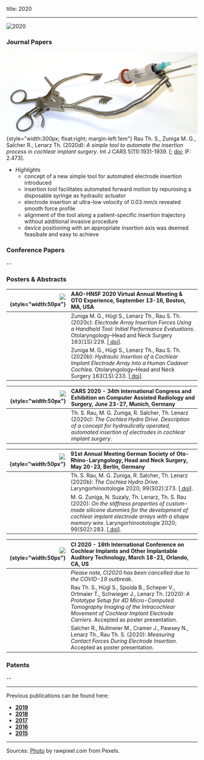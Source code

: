 title: 2020
- - -
![2020](BannerPaper2020.jpg)

### Journal Papers


![GraficalAbstract](Rau2020_CHD.jpg){style="width:300px; float:right; margin-left:1em"}
<span class="glyphicon glyphicon-star" aria-hidden="true"></span>
Rau Th. S., Zuniga M. G., Salcher R., Lenarz Th. (2020d): _A simple tool to automate the insertion process in cochlear implant surgery_.  Int J CARS 5(11):1931-1939. \[[<span class="glyphicon glyphicon-file" aria-hidden="true"></span>](https://link.springer.com/content/pdf/10.1007/s11548-020-02243-7.pdf); [<span class="glyphicon glyphicon-link" aria-hidden="true"></span> doi](https://doi.org/10.1007/s11548-020-02243-7); IF: 2.473\]. 
 	
- *Highlights*
    - concept of a new simple tool for automated electrode insertion introduced
    - insertion tool facilitates automated forward motion by repurosing a disposable syringe as hydraulic actuator
    - electrode insertion at ultra-low velocity of 0.03 mm/s revealed smooth force profile
    - alignment of the tool along a patient-specific insertion trajectory without additional invasive procedure
    - device positioning with an appropriate insertion axis was deemed feasibale and easy to achieve


### Conference Papers

--

### Posters & Abstracts

| ![](EmptyLogo50px.jpg){style="width:50px"} | AAO-HNSF 2020 Virtual Annual Meeting & OTO Experience, September 13-16, Boston, MA, USA |
|-:|:------|
|  | Zuniga M. G., Hügl S., Lenarz Th., Rau S. Th. (2020c): _Electrode Array Insertion Forces Using a Handheld Tool: Initial Performance Evaluations_. Otolaryngology–Head and Neck Surgery 163(1S):229. \[[<span class="glyphicon glyphicon-link" aria-hidden="true"></span> doi](https://journals.sagepub.com/doi/pdf/10.1177/0194599820934781f)\]. |
|  | Zuniga M. G., Hügl S., Lenarz Th., Rau S. Th. (2020b): _Hydraulic Insertion of a Cochlear Implant Electrode Array Into a Human Cadaver Cochlea_. Otolaryngology–Head and Neck Surgery 163(1S):233. \[[<span class="glyphicon glyphicon-link" aria-hidden="true"></span> doi](https://journals.sagepub.com/doi/pdf/10.1177/0194599820934781f)\]. |


| ![](EmptyLogo50px.jpg){style="width:50px"} | CARS 2020 - 34th International Congress and Exhibition on Computer Assisted Radiology and Surgery, June 23-27, Munich, Germany|
|-:|:------| 
| [<span class="glyphicon glyphicon-file" aria-hidden="true"></span>](Rau2020b_CARS_Poster_CHD_v01_A3.pdf) | Th. S. Rau, M. G. Zuniga, R. Salcher, Th. Lenarz (2020c): _The Cochlea Hydro Drive. Description of a concept for hydraulically operated, automated insertion of electrodes in cochlear implant surgery_. | 

| ![](EmptyLogo50px.jpg){style="width:50px"} | 91st Annual Meeting German Society of Oto-Rhino-Laryngology, Head and Neck Surgery, May 20-23, Berlin, Germany |
|-:|:------| 
|  | Th. S. Rau, M. G. Zuniga, R. Salcher, Th. Lenarz (2020b): _The Cochlea Hydro Drive_. Laryngorhinootologie 2020; 99(S02):273.  \[[<span class="glyphicon glyphicon-link" aria-hidden="true"></span> doi](https://www.thieme-connect.de/products/ejournals/abstract/10.1055/s-0040-1711141)\]. |
| [<span class="glyphicon glyphicon-file" aria-hidden="true"></span>](https://www.thieme-connect.de/media/lro/2020S02/supmat/10.1055s-0040-1711173_a1515.pdf) | M. G. Zuniga, N. Suzaly, Th. Lenarz, Th. S. Rau (2020): _On the stiffness properties of custom-made silicone dummies for the development of cochlear implant electrode arrays with a shape memory wire_. Laryngorhinootologie 2020; 99(S02):283. \[[<span class="glyphicon glyphicon-link" aria-hidden="true"></span> doi](https://www.thieme-connect.de/products/ejournals/abstract/10.1055/s-0040-1711173)\]. |


| ![](EmptyLogo50px.jpg){style="width:50px"} | CI 2020 - 16th International Conference on Cochlear Implants and Other Implantable Auditory Technology, March 18-21, Orlando, CA, US| 
|-:|:------| 
|   |  _Please note, CI2020 has been cancelled due to the COVID-19 outbreak._ | 
|  | Rau Th. S., Hügl S., Spoida B., Scheper V., Ortmaier T., Schwieger J., Lenarz Th. (2020): _A Prototype Setup for 4D Micro-Computed Tomography Imaging of the Intracochlear Movement of Cochlear Implant Electrode Carriers_. Accepted as poster presentation.|
|  | Salcher R., Nullmeier M., Cramer J., Pawsey N., Lenarz Th., Rau Th. S. (2020): _Measuring Contact Forces During Electrode Insertion._ Accepted as poster presentation. |


### Patents
--

- - -

Previous publications can be found here:

* [**2019**](v2019.html)
* [**2018**](w2018.html)
* [**2017**](x2017.html)
* [**2016**](y2016.html)
* [**2015**](z2015.html)

- - - 
Sources: [Photo](https://www.pexels.com/photo/woman-uses-black-typewriter-917476) by rawpixel.com from Pexels.
